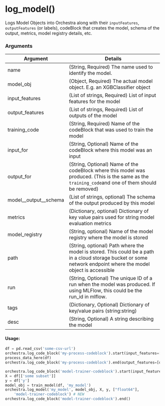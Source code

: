 # log\_model()

Logs Model Objects into Orchestra along with their `inputFeatures`, `outputFeatures` (or labels), codeBlock that creates the model, schema of the output, metrics, model registry details, etc.

### Arguments

| Argument                | Details                                                                                                                                                         |
| ----------------------- | --------------------------------------------------------------------------------------------------------------------------------------------------------------- |
| name                    | (String, Required) The name used to identify  the model.                                                                                                        |
| model\_obj              | (Object, Required) The actual model object. E.g. an XGBClassifier object                                                                                        |
| input\_features         | (List of strings, Required) List of input features for the model                                                                                                |
| output\_features        | (List of strings, Required) List of outputs of the model                                                                                                        |
| training\_code          | (String, Required) Name of the codeBlock that was used to train the model                                                                                       |
| input\_for              | (String, Optional) Name of the codeBlock where this model was an input                                                                                          |
| output\_for             | (String, Optional) Name of the codeBlock where this model was produced. (This is the same as the `training_code`and one of them should be removed)              |
| model\__output\__schema | (List of strings, optional) The schema of the output produced by this model                                                                                     |
| metrics                 | (Dictionary, optional) Dictionary of key value pairs used for string model evaluation metrics                                                                   |
| model\_registry         | (String, optional) Name of the model registry where the model is stored                                                                                         |
| path                    | (String, optional) Path where the model is stored. This could be a path in a cloud storage bucket or some network endpoint where the model object is accessible |
| run                     | (String, Optional) The unique ID of a run when the model was produced. If using MLFlow, this could be the run\_id in mlflow.                                    |
| tags                    | (Dictionary, Optional) Dictionary of key/value pairs (string:string)                                                                                            |
| desc                    | (String, Optional) A string describing the model                                                                                                                |



#### Usage:

```python
df = pd.read_csv('some-csv-url')
orchestra.log_code_block('my-process-codeblock').start(input_features=[df])
process_data_here(df)
orchestra.log_code_block('my-process-codeblock').end(output_features=[df])

orchestra.log_code_block('model-trainer-codeblock').start(input_features=[df])
X = df[['some subset']]
y = df['y']
model_obj = train_model(df, 'my_model')
orchestra.log_model('my_model', model_obj, X, y, ["float64"],
    'model-trainer-codeblock') # NEW 
orchestra.log_code_block('model-trainer-codeblock').end()
```
